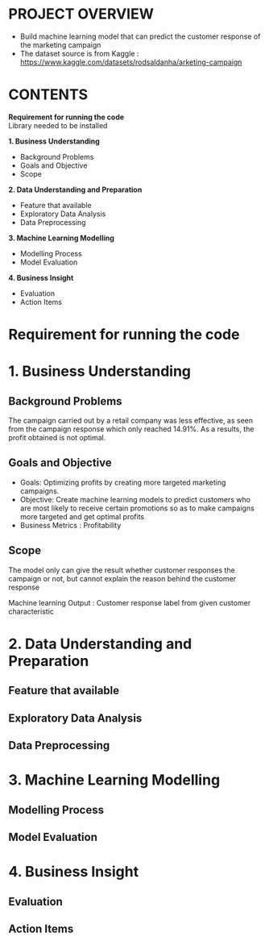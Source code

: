 # PROJECT OVERVIEW
- Build machine learning model that can predict the customer response of the marketing campaign 
- The dataset source is from Kaggle : https://www.kaggle.com/datasets/rodsaldanha/arketing-campaign

# CONTENTS
<b> Requirement for running the code </b> <br>
Library needed to be installed

<b> 1. Business Understanding </b>
- Background Problems
- Goals and Objective
- Scope

<b> 2. Data Understanding and Preparation </b>
- Feature that available
- Exploratory Data Analysis
- Data Preprocessing

<b> 3. Machine Learning Modelling </b>
- Modelling Process
- Model Evaluation

<b> 4. Business Insight </b>
- Evaluation
- Action Items  

# <b> Requirement for running the code </b>

# <b> 1. Business Understanding </b>
## Background Problems
The campaign carried out by a retail company was less effective, as seen from the campaign response which only reached 14.91%. As a results, the profit obtained is not optimal.

## Goals and Objective
- Goals: Optimizing profits by creating more targeted marketing campaigns.
- Objective: Create machine learning models to predict customers who are most likely to receive certain promotions so as to make campaigns more targeted and get optimal profits
- Business Metrics : Profitability

## Scope
The model only can give the result whether customer responses the campaign or not, but cannot explain the reason behind the customer response

Machine learning Output : Customer response label from given customer characteristic

# <b> 2. Data Understanding and Preparation </b>
## Feature that available
## Exploratory Data Analysis
## Data Preprocessing

# <b> 3. Machine Learning Modelling </b>
## Modelling Process
## Model Evaluation

# <b> 4. Business Insight </b>
## Evaluation
## Action Items  
